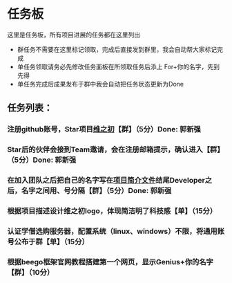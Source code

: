 # 任务板
  这里是任务板，所有项目进展的任务都在这里列出
  
- 群任务不需要在这里标记领取，完成后直接发到群里，我会自动帮大家标记完成
- 单任务领取请务必先修改任务面板在所领取任务后添上 For+你的名字，先到先得
- 单任务完成后成果发布于群中我会自动把任务状态更新为Done

## 任务列表：

### 注册github账号，Star项目[维之初](https://github.com/World-Genius/Singularity)【群】（5分）Done: 郭新强

### Star后的伙伴会接到Team邀请，会在注册邮箱提示，确认进入【群】（5分）Done: 郭新强

### 在加入团队之后把自己的名字写在[项目简介文件](https://github.com/World-Genius/Singularity/blob/master/README.md)结尾Developer之后，名字之间用、号分隔【群】（5分）Done: 郭新强

### 根据项目描述设计维之初logo，体现简洁明了科技感【单】（15分）

### 认证学僧选购服务器，配置系统（linux、windows）不限，将通用账号公布于群【单】（15分）

### 根据beego框架官网教程搭建第一个网页，显示Genius+你的名字【群】（10分）
